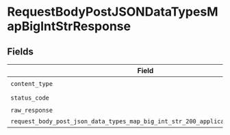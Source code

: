 # RequestBodyPostJSONDataTypesMapBigIntStrResponse


## Fields

| Field                                                                                                                                                         | Type                                                                                                                                                          | Required                                                                                                                                                      | Description                                                                                                                                                   |
| ------------------------------------------------------------------------------------------------------------------------------------------------------------- | ------------------------------------------------------------------------------------------------------------------------------------------------------------- | ------------------------------------------------------------------------------------------------------------------------------------------------------------- | ------------------------------------------------------------------------------------------------------------------------------------------------------------- |
| `content_type`                                                                                                                                                | *str*                                                                                                                                                         | :heavy_check_mark:                                                                                                                                            | N/A                                                                                                                                                           |
| `status_code`                                                                                                                                                 | *int*                                                                                                                                                         | :heavy_check_mark:                                                                                                                                            | N/A                                                                                                                                                           |
| `raw_response`                                                                                                                                                | [requests.Response](https://requests.readthedocs.io/en/latest/api/#requests.Response)                                                                         | :heavy_minus_sign:                                                                                                                                            | N/A                                                                                                                                                           |
| `request_body_post_json_data_types_map_big_int_str_200_application_json_object`                                                                               | [Optional[RequestBodyPostJSONDataTypesMapBigIntStr200ApplicationJSON]](../../models/operations/requestbodypostjsondatatypesmapbigintstr200applicationjson.md) | :heavy_minus_sign:                                                                                                                                            | OK                                                                                                                                                            |